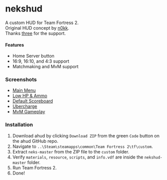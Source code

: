# nekshud

A custom HUD for Team Fortress 2.                                                           
Original HUD concept by [n0kk](https://huds.tf/site/s-ahud).                                                      
Thanks [three](https://steamcommunity.com/id/threeroam/) for the support.

#### Features

* Home Server button
* 16:9, 16:10, and 4:3 support
* Matchmaking and MvM support

### Screenshots

* [Main Menu]()
* [Low HP & Ammo]()
* [Default Scoreboard]()
* [Ubercharge]()
* [MvM Gameplay]()

### Installation

1. Download ahud by clicking `Download ZIP` from the green `Code` button on the ahud GitHub repo.
2. Navigate to  `..\Steam\steamapps\common\Team Fortress 2\tf\custom`.
3. Extract `neks-master` from the ZIP file to the `custom` folder.
4. Verify `materials`, `resource`, `scripts`, and `info.vdf` are inside the `nekshud-master` folder.
5. Run Team Fortress 2.
6. Done!
